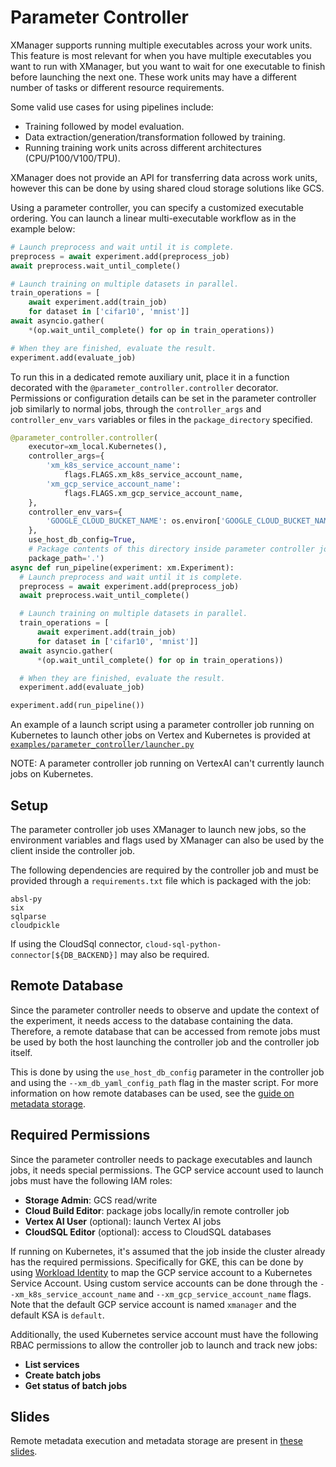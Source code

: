 # Parameter Controller

XManager supports running multiple executables across your work units. This
feature is most relevant for when you have multiple executables you want to run
with XManager, but you want to wait for one executable to finish before
launching the next one. These work units may have a different number of tasks or
different resource requirements.

Some valid use cases for using pipelines include:

-   Training followed by model evaluation.
-   Data extraction/generation/transformation followed by training.
-   Running training work units across different architectures
    (CPU/P100/V100/TPU).

XManager does not provide an API for transferring data across work units,
however this can be done by using shared cloud storage solutions like GCS.

Using a parameter controller, you can specify a customized executable ordering.
You can launch a linear multi-executable workflow as in the example below:

```py
# Launch preprocess and wait until it is complete.
preprocess = await experiment.add(preprocess_job)
await preprocess.wait_until_complete()

# Launch training on multiple datasets in parallel.
train_operations = [
    await experiment.add(train_job)
    for dataset in ['cifar10', 'mnist']]
await asyncio.gather(
    *(op.wait_until_complete() for op in train_operations))

# When they are finished, evaluate the result.
experiment.add(evaluate_job)
```

To run this in a dedicated remote auxiliary unit, place it in a function
decorated with the `@parameter_controller.controller` decorator. Permissions or
configuration details can be set in the parameter controller job similarly to
normal jobs, through the `controller_args` and `controller_env_vars` variables
or files in the `package_directory` specified.

```py
@parameter_controller.controller(
    executor=xm_local.Kubernetes(),
    controller_args={
        'xm_k8s_service_account_name':
            flags.FLAGS.xm_k8s_service_account_name,
        'xm_gcp_service_account_name':
            flags.FLAGS.xm_gcp_service_account_name,
    },
    controller_env_vars={
        'GOOGLE_CLOUD_BUCKET_NAME': os.environ['GOOGLE_CLOUD_BUCKET_NAME'],
    },
    use_host_db_config=True,
    # Package contents of this directory inside parameter controller job
    package_path='.')
async def run_pipeline(experiment: xm.Experiment):
  # Launch preprocess and wait until it is complete.
  preprocess = await experiment.add(preprocess_job)
  await preprocess.wait_until_complete()

  # Launch training on multiple datasets in parallel.
  train_operations = [
      await experiment.add(train_job)
      for dataset in ['cifar10', 'mnist']]
  await asyncio.gather(
      *(op.wait_until_complete() for op in train_operations))

  # When they are finished, evaluate the result.
  experiment.add(evaluate_job)

experiment.add(run_pipeline())
```

An example of a launch script using a parameter controller job running on
Kubernetes to launch other jobs on Vertex and Kubernetes is provided at
[`examples/parameter_controller/launcher.py`](https://github.com/deepmind/xmanager/blob/main/examples/parameter_controller/launcher.py)

NOTE: A parameter controller job running on VertexAI can't currently launch jobs
on Kubernetes.

## Setup

The parameter controller job uses XManager to launch new jobs, so the
environment variables and flags used by XManager can also be used by the client
inside the controller job.

The following dependencies are required by the controller job and must be
provided through a `requirements.txt` file which is packaged with the job:

```
absl-py
six
sqlparse
cloudpickle
```

If using the CloudSql connector, `cloud-sql-python-connector[${DB_BACKEND}]`
may also be required.

## Remote Database

Since the parameter controller needs to observe and update the context of the
experiment, it needs access to the database containing the data. Therefore, a
remote database that can be accessed from remote jobs must be used by both the
host launching the controller job and the controller job itself.

This is done by using the `use_host_db_config` parameter in the controller job
and using the `--xm_db_yaml_config_path` flag in the master script. For more
information on how remote databases can be used, see the
[guide on metadata storage](https://github.com/deepmind/xmanager/blob/main/docs/metadata_storage.md).

## Required Permissions

Since the parameter controller needs to package executables and launch jobs, it
needs special permissions. The GCP service account used to launch jobs must have
the following IAM roles:

-   **Storage Admin**: GCS read/write
-   **Cloud Build Editor**: package jobs locally/in remote controller job
-   **Vertex AI User** (optional): launch Vertex AI jobs
-   **CloudSQL Editor** (optional): access to CloudSQL databases

If running on Kubernetes, it's assumed that the job inside the cluster already
has the required permissions. Specifically for GKE, this can be done by using
[Workload Identity](https://cloud.google.com/kubernetes-engine/docs/how-to/workload-identity#authenticating_to)
to map the GCP service account to a Kubernetes Service Account. Using custom
service accounts can be done through the `--xm_k8s_service_account_name` and
`--xm_gcp_service_account_name` flags. Note that the default GCP service account
is named `xmanager` and the default KSA is `default`.

Additionally, the used Kubernetes service account must have the following RBAC
permissions to allow the controller job to launch and track new jobs:

-   **List services**
-   **Create batch jobs**
-   **Get status of batch jobs**

## Slides

Remote metadata execution and metadata storage are present in
[these slides](https://storage.googleapis.com/gresearch/xmanager/remote_execution_slides.pdf).
